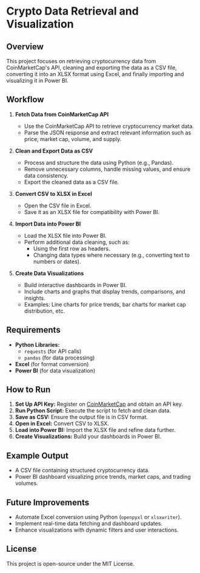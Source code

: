 # Crypto Data Retrieval and Visualization

## Overview
This project focuses on retrieving cryptocurrency data from CoinMarketCap's API, cleaning and exporting the data as a CSV file, converting it into an XLSX format using Excel, and finally importing and visualizing it in Power BI.

## Workflow
1. **Fetch Data from CoinMarketCap API**  
   - Use the CoinMarketCap API to retrieve cryptocurrency market data.
   - Parse the JSON response and extract relevant information such as price, market cap, volume, and supply.
   
2. **Clean and Export Data as CSV**  
   - Process and structure the data using Python (e.g., Pandas).
   - Remove unnecessary columns, handle missing values, and ensure data consistency.
   - Export the cleaned data as a CSV file.
   
3. **Convert CSV to XLSX in Excel**  
   - Open the CSV file in Excel.
   - Save it as an XLSX file for compatibility with Power BI.

4. **Import Data into Power BI**  
   - Load the XLSX file into Power BI.
   - Perform additional data cleaning, such as:
     - Using the first row as headers.
     - Changing data types where necessary (e.g., converting text to numbers or dates).

5. **Create Data Visualizations**  
   - Build interactive dashboards in Power BI.
   - Include charts and graphs that display trends, comparisons, and insights.
   - Examples: Line charts for price trends, bar charts for market cap distribution, etc.

## Requirements
- **Python Libraries:**
  - `requests` (for API calls)
  - `pandas` (for data processing)
- **Excel** (for format conversion)
- **Power BI** (for data visualization)

## How to Run
1. **Set Up API Key:** Register on [CoinMarketCap](https://coinmarketcap.com/) and obtain an API key.
2. **Run Python Script:** Execute the script to fetch and clean data.
3. **Save as CSV:** Ensure the output file is in CSV format.
4. **Open in Excel:** Convert CSV to XLSX.
5. **Load into Power BI:** Import the XLSX file and refine data further.
6. **Create Visualizations:** Build your dashboards in Power BI.

## Example Output
- A CSV file containing structured cryptocurrency data.
- Power BI dashboard visualizing price trends, market caps, and trading volumes.

## Future Improvements
- Automate Excel conversion using Python (`openpyxl` or `xlsxwriter`).
- Implement real-time data fetching and dashboard updates.
- Enhance visualizations with dynamic filters and user interactions.

## License
This project is open-source under the MIT License.
